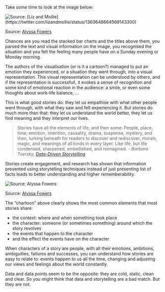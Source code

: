 Take some time to look at the image below:

<p class='center'>
<img src='Can%20a%20chart%20tell%20a%20story%20942e60e2613a4b43af485e6fa3dbb23c/chartoon-lizandmollie.png' alt='Source: [Liz and Mollie](https://twitter.com/lizandmollie/status/1363648664569143300)' class='max-600' />
</p>

Source: [Alyssa Fowers](https://twitter.com/lizandmollie/status/1363648664569143300)

Chances are you read the stacked bar charts and the titles above them, you parsed the text and visual information on the image, you recognised the situation and you felt the feeling many people have on a Sunday evening or Monday morning.

The authors of the visualisation (or is it a cartoon?) managed to put an emotion they experienced, or a situation they went through, into a visual representation. This visual representation can be understood by others, and if the representation is successfull, it evokes a sense of recognition and some kind of emotional reaction in the audience: a smile, or even some thoughts about work-life balance, ...

This is what good stories do: they let us empathise with what other people went through, with what they saw and felt experiencing it. But stories do much more than that: they let us understand the world better, they let us find meaning and they interpret our lives. 

> Stories have all the elements of life, and then some: People, place, time, emotion, intention, causality, drama, suspense, mystery, and then, lurking beneath for readers to discover and rediscover, morals, magic, and meanings of all kinds in every layer. Like life, but life condensed, sharpened, embellished, and reimagined. *- Barbara Tversky, [Data-Driven Storytelling](https://www.routledge.com/Data-Driven-Storytelling/Riche-Hurter-Diakopoulos-Carpendale/p/book/9781138197107)*
> 

Stories create engagement, and research has shown that information presented using storytelling techniques instead of just presenting list of facts leads to better understanding and higher rememberability.

![Source: [Alyssa Fowers](https://twitter.com/alyssafowers/status/1191038086882435074)](Can%20a%20chart%20tell%20a%20story%20942e60e2613a4b43af485e6fa3dbb23c/chartoon-alyssa-fowers.jpg)

Source: [Alyssa Fowers](https://twitter.com/alyssafowers/status/1191038086882435074)

The “chartoon” above clearly shows the most common elements that most stories share:

- the context: where and when something took place
- the character: someone (or sometimes something) around which the story revolves
- the events that happen to the character
- and the effect the events have on the character

When characters of a story are people, with all their emotions, ambitions, ambiguities, failures and successes, you can understand how stories are easy to relate to: events happen to us all the time, changing and adjusting  our views and feelings about the world constantly.

Data and data points seem to be the opposite: they are cold, static, clean and clear. So you might think that data and storytelling are a bad match. But they are not.